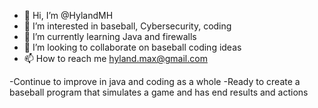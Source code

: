 - 👋 Hi, I’m @HylandMH
- 👀 I’m interested in baseball, Cybersecurity, coding
- 🌱 I’m currently learning Java and firewalls
- 💞️ I’m looking to collaborate on baseball coding ideas
- 📫 How to reach me hyland.max@gmail.com

-Continue to improve in java and coding as a whole
-Ready to create a baseball program that simulates a game and has end results and actions
<!---
HylandMH/HylandMH is a ✨ special ✨ repository because its `README.md` (this file) appears on your GitHub profile.
You can click the Preview link to take a look at your changes.
--->

